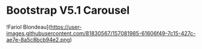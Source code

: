 <h1>Bootstrap V5.1 Carousel</h1>

!Fariol Blondeau](https://user-images.githubusercontent.com/81830567/157081985-61606f49-7c15-427c-ae7e-8a5c8bcb94e2.png)
